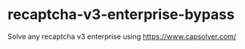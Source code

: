 # recaptcha-v3-enterprise-bypass
Solve any recaptcha v3 enterprise using https://www.capsolver.com/



                  
